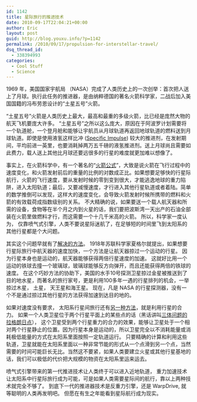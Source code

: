 ```yaml
---
id: 1142
title: 星际旅行的推进技术
date: 2010-09-17T22:04:21+00:00
author: Eric
layout: post
guid: http://blog.youxu.info/?p=1142
permalink: /2010/09/17/propulsion-for-interstellar-travel/
dsq_thread_id:
  - 338394993
categories:
  - Cool Stuff
  - Science
---
```

1969 年，美国国家宇航局 （NASA）完成了人类历史上的一次创举：首次把人送上了月球。执行此任务的推进器，是由纳粹德国的著名火箭科学家，二战后加入美国国籍的冯布劳恩设计的“土星五号”火箭。

“土星五号”火箭是人类历史上最大，最高和最重的多级火箭，比已经是庞然大物的航天飞机要庞大许多。 “土星五号”之所以这么庞大，原因在于阿波罗计划需要将一个轨道舱，一个登月舱和能够让宇航员从月球轨道再返回地球轨道的燃料送到月球轨道。即使是使用液氢这样比冲 ([Specific Impulse](http://en.wikipedia.org/wiki/Specific_impulse)) 较大的推进剂，在发射期间，平均前进一英里，也要消耗掉两万五千磅的液氢推进剂。送上月球尚且需要如此费力，载人送上其他比月球还要远很多的行星的难度就更加难以想像了。

事实上，在火箭科学中，有一个著名的“[火箭公式](http://en.wikipedia.org/wiki/Tsiolkovsky_rocket_equation)”，大致是说火箭在飞行过程中的速度变化，和火箭发射前后的重量的比例的对数成正比。如果想要足够快的行星际航行，火箭的飞行速度，要从发射时候的零到变到很大，才能逃逸地球的重力陷阱，进入太阳轨道；最后，又要减慢速度，才行进入其他行星轨道或者着陆。简单的数学推倒可以发现，这样大的速度变化，会导致火箭发射时候所携带的燃料和火箭的有效载荷成指数级别的关系。 不大精确的说，如果要送一个载人航天器和所需的设备，食物等在半个月之内到火星的话，我们要把波斯湾一天出产的石油全部装在火箭里做燃料才行，而这需要一个十几千米高的火箭。 所以，科学家一度认为， 仅靠喷气式引擎，人类不要说星际迷航了，在足够短的时间里飞到太阳系的其他行星都是个大问题。

其实这个问题早就有了[解决的方法](http://en.wikipedia.org/wiki/Gravity_assist)。 1918年苏联科学家夏格尔就提出，如果想要行星际旅行中航天器的速度加快，一个方法是让航天器掠过一个运动的行星。 因为行星本身也是运动的，航天器能够获得两倍行星速度的加速。 这就好比用一个运动的铁球去撞一个玻璃球，玻璃球能够反方向弹开，而且还能获得两倍的铁球的速度。 在这个巧妙方法的协助下，美国的水手10号探测卫星掠过金星被推送到了目的地水星，而著名的旅行家号，更是利用100多年一遇的行星排列的机会，一举掠过木星， 土星， 天王星和海王星。 现在，凡是 NASA 的行星探测器，没有一个不是通过掠过其他行星的方法获得加速到达目的地的。

如果对速度没有要求， 太阳系行星间旅行还有[另一种方法](http://en.wikipedia.org/wiki/Interplanetary_Transport_Network)，就是利用行星的合力。 如果一个人类卫星位于两个行星平面上的某些点的话（黑话讲叫[三体问题的拉格朗日点](http://en.wikipedia.org/wiki/Lagrange_points)）， 这个卫星受到两个行星重力的合力的效果，能够让卫星处于一个相对两个行星静止的位置。因为行星本身是运动的，所以卫星完全以不消耗能量或消耗极低能量的方式在太阳系里面按照一定轨道运行。 只要精确的计算和利用这些轨道，卫星就能在太阳系里面以一种非常节能的形式从一个点滑到另一个点，当然需要的时间可能巨长无比。当然这不要紧，如果人类要建立火星或其他行星基地的话，我们可以极低的代价把大规模的物资在太阳系里运来运去。

喷气式引擎带来的第一代推进技术让人类终于可以进入近地轨道， 重力加速技术让太阳系中行星际旅行成为可能，可是如果人类需要星际间的航行，靠以上两种技术就完全不够了。 到底下一代的推进器技术是反重力引擎，还是 WarpDrive, 就等聪明的人类再发明吧。 但愿在有生之年能看到星际航行成为现实。